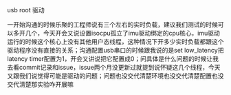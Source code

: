 usb root 驱动

一开始沟通的时候乐聚的工程师说有三个左右的实时负载，建议我们测试的时候可以多开几个，今天开会又说设置isocpu孤立了imu驱动绑定的cpu核心，imu驱动运行的时候这个核心上没有其他用户态线程，这种情况下开多少实时负载都跟这个驱动程序没有直接的关系；沟通配置usb串口的时候跟我说的是set low_latency把latency timer配置为1，开会又讲说把它配置成0；问具体是什么问题的时候让我去看commit记录和issue，issue两个月没更新过就提到说怀疑这几个线程，今天又跟我们说觉得可能是驱动的问题；问题也没交代清楚环境也没交代清楚配置也没交代清楚那实验咋开展嘛